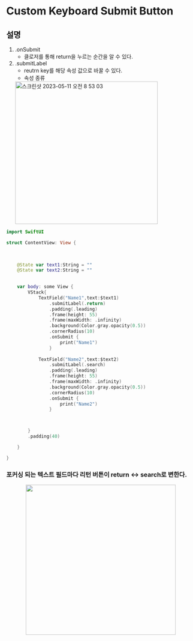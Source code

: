 # Custom Keyboard Submit Button

## 설명

1. .onSubmit 
    -   클로저를 통해 return을 누르는 순간을 알 수 있다.
2. .submitLabel
    -   reutrn key를 해당 속성 값으로 바꿀 수 있다.
    -    속성 종류
    <img width="380" alt="스크린샷 2023-05-11 오전 8 53 03" src="https://github.com/yongbeomkwak/SwiftUI-Study/assets/48616183/3322f220-6622-4e86-a7ed-b23296be3bc9">

```swift
import SwiftUI

struct ContentView: View {
    

    
    @State var text1:String = ""
    @State var text2:String = ""

    
    var body: some View {
        VStack{
            TextField("Name1",text:$text1)
                .submitLabel(.return)
                .padding(.leading)
                .frame(height: 55)
                .frame(maxWidth: .infinity)
                .background(Color.gray.opacity(0.5))
                .cornerRadius(10)
                .onSubmit {
                    print("Name1")
                }
            
            TextField("Name2",text:$text2)
                .submitLabel(.search)
                .padding(.leading)
                .frame(height: 55)
                .frame(maxWidth: .infinity)
                .background(Color.gray.opacity(0.5))
                .cornerRadius(10)
                .onSubmit {
                    print("Name2")
                }



        }
        .padding(40)

    }

}
```

### 포커싱 되는 텍스트 필드마다 리턴 버튼이 return <-> search로 변한다.

<p align ="center"> <img height = "400" src ="https://github.com/yongbeomkwak/SwiftUI-Study/assets/48616183/66119cd4-0f92-4ef4-9c7f-f3638cceb0fa"> </p>